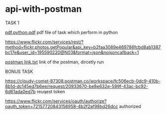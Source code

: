 
# api-with-postman
TASK 1

[pdf.python.pdf](https://github.com/Sanchu457/api-with-postman/files/8683800/pdf.python.pdf)
pdf file of task which perform in python


https://www.flickr.com/services/rest/?method=flickr.photos.getPopular&api_key=b2faa3089e469786fcbd8ab1387bc17e&user_id=195590220@N03&format=json&nojsoncallback=1



[postman link.txt](https://github.com/Sanchu457/api-with-postman/files/8683805/postman.link.txt)
link of the postman, dircetly run  

BONUS TASK 

https://cloudy-comet-87308.postman.co/workspace/fc506ecb-0dc9-410b-8b1d-dc145ed7b6ee/request/20933670-be8e632e-599f-43ac-bc92-6d61ada0ed7b
reuqest token

https://www.flickr.com/services/oauth/authorize?oauth_token=72157720843158958-4b2f2af98bd26dcc
authorized 



